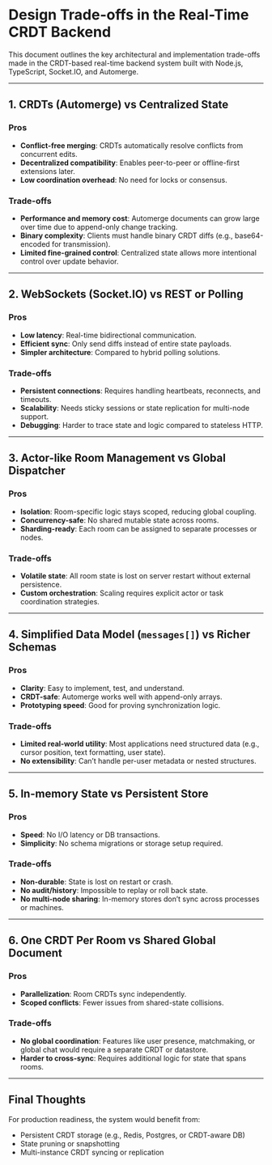 
# Design Trade-offs in the Real-Time CRDT Backend

This document outlines the key architectural and implementation trade-offs made in the CRDT-based real-time backend system built with Node.js, TypeScript, Socket.IO, and Automerge.

---

## 1. CRDTs (Automerge) vs Centralized State

### Pros

- **Conflict-free merging**: CRDTs automatically resolve conflicts from concurrent edits.
- **Decentralized compatibility**: Enables peer-to-peer or offline-first extensions later.
- **Low coordination overhead**: No need for locks or consensus.

### Trade-offs

- **Performance and memory cost**: Automerge documents can grow large over time due to append-only change tracking.
- **Binary complexity**: Clients must handle binary CRDT diffs (e.g., base64-encoded for transmission).
- **Limited fine-grained control**: Centralized state allows more intentional control over update behavior.

---

## 2. WebSockets (Socket.IO) vs REST or Polling

### Pros

- **Low latency**: Real-time bidirectional communication.
- **Efficient sync**: Only send diffs instead of entire state payloads.
- **Simpler architecture**: Compared to hybrid polling solutions.

### Trade-offs

- **Persistent connections**: Requires handling heartbeats, reconnects, and timeouts.
- **Scalability**: Needs sticky sessions or state replication for multi-node support.
- **Debugging**: Harder to trace state and logic compared to stateless HTTP.

---

## 3. Actor-like Room Management vs Global Dispatcher

### Pros

- **Isolation**: Room-specific logic stays scoped, reducing global coupling.
- **Concurrency-safe**: No shared mutable state across rooms.
- **Sharding-ready**: Each room can be assigned to separate processes or nodes.

### Trade-offs

- **Volatile state**: All room state is lost on server restart without external persistence.
- **Custom orchestration**: Scaling requires explicit actor or task coordination strategies.

---

## 4. Simplified Data Model (`messages[]`) vs Richer Schemas

### Pros

- **Clarity**: Easy to implement, test, and understand.
- **CRDT-safe**: Automerge works well with append-only arrays.
- **Prototyping speed**: Good for proving synchronization logic.

### Trade-offs

- **Limited real-world utility**: Most applications need structured data (e.g., cursor position, text formatting, user state).
- **No extensibility**: Can’t handle per-user metadata or nested structures.

---

## 5. In-memory State vs Persistent Store

### Pros

- **Speed**: No I/O latency or DB transactions.
- **Simplicity**: No schema migrations or storage setup required.

### Trade-offs

- **Non-durable**: State is lost on restart or crash.
- **No audit/history**: Impossible to replay or roll back state.
- **No multi-node sharing**: In-memory stores don’t sync across processes or machines.

---

## 6. One CRDT Per Room vs Shared Global Document

### Pros

- **Parallelization**: Room CRDTs sync independently.
- **Scoped conflicts**: Fewer issues from shared-state collisions.

### Trade-offs

- **No global coordination**: Features like user presence, matchmaking, or global chat would require a separate CRDT or datastore.
- **Harder to cross-sync**: Requires additional logic for state that spans rooms.

---

## Final Thoughts

For production readiness, the system would benefit from:
- Persistent CRDT storage (e.g., Redis, Postgres, or CRDT-aware DB)
- State pruning or snapshotting
- Multi-instance CRDT syncing or replication
